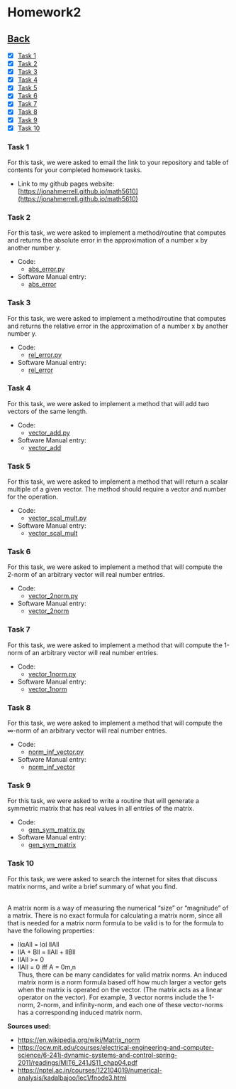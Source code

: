 # Homework2<br>

## [Back](../)

- [x] [Task 1](#task-1)
- [x] [Task 2](#task-2)
- [x] [Task 3](#task-3)
- [x] [Task 4](#task-4)
- [x] [Task 5](#task-5)
- [x] [Task 6](#task-6)
- [x] [Task 7](#task-7)
- [x] [Task 8](#task-8)
- [x] [Task 9](#task-9)
- [x] [Task 10](#task-10)

### Task 1
For this task, we were asked to email the link to your repository and table of contents for your completed homework tasks.

- Link to my github pages website: [https://jonahmerrell.github.io/math5610](https://jonahmerrell.github.io/math5610)

### Task 2
For this task, we were asked to implement a method/routine that computes and returns the absolute error in the approximation of a number x by another number y.

- Code:
  - [abs_error.py](Task2/abs_error.py)
- Software Manual entry:
  - [abs_error](../software_manual/abs_error/abs_error.md)

### Task 3
For this task, we were asked to implement a method/routine that computes and returns the relative error in the approximation of a number x by another number y.

- Code:
  - [rel_error.py](Task3/rel_error.py)
- Software Manual entry:
  - [rel_error](../software_manual/rel_error/rel_error.md)
  
### Task 4
For this task, we were asked to implement a method that will add two vectors of the same length.

- Code:
  - [vector_add.py](Task4/vector_add.py)
- Software Manual entry:
  - [vector_add](../software_manual/vector_add/vector_add.md)

### Task 5
For this task, we were asked to implement a method that will return a scalar multiple of a given vector. The method should require a vector and number for the operation.

- Code:
  - [vector_scal_mult.py](Task5/vector_scal_mult.py)
- Software Manual entry:
  - [vector_scal_mult](../software_manual/vector_scal_mult/vector_scal_mult.md)

### Task 6
For this task, we were asked to implement a method that will compute the 2-norm of an arbitrary vector will real number entries.

- Code:
  - [vector_2norm.py](Task6/vector_2norm.py)
- Software Manual entry:
  - [vector_2norm](../software_manual/vector_2norm/vector_2norm.md)

### Task 7
For this task, we were asked to implement a method that will compute the 1-norm of an arbitrary vector will real number entries.

- Code:
  - [vector_1norm.py](Task7/vector_1norm.py)
- Software Manual entry:
  - [vector_1norm](../software_manual/vector_1norm/vector_1norm.md)

### Task 8
For this task, we were asked to implement a method that will compute the ∞-norm of an arbitrary vector will real number entries.

- Code:
  - [norm_inf_vector.py](Task8/norm_inf_vector.py)
- Software Manual entry:
  - [norm_inf_vector](../software_manual/norm_inf_vector/norm_inf_vector.md)

### Task 9
For this task, we were asked to write a routine that will generate a symmetric matrix that has real values in all entries of the matrix.

- Code:
  - [gen_sym_matrix.py](Task9/gen_sym_matrix.py)
- Software Manual entry:
  - [gen_sym_matrix](../software_manual/gen_sym_matrix/gen_sym_matrix.md)

### Task 10
For this task, we were asked to search the internet for sites that discuss matrix norms, and write a brief summary of what you find.<br><br>

A matrix norm is a way of measuring the numerical “size” or “magnitude” of a matrix. There is no exact formula for calculating a matrix norm, since all that is needed for a matrix norm formula to be valid is to for the formula to have the following properties: <br>
- llαAll = lαl llAll <br>
- llA + Bll = llAll + llBll <br>
- llAll >= 0 <br>
- llAll = 0 iff A = 0m,n <br>
Thus, there can be many candidates for valid matrix norms. An induced matrix norm is a norm formula based off how much larger a vector gets when the matrix is operated on the vector. (The matrix acts as a linear operator on the vector). For example, 3 vector norms include the 1-norm, 2-norm, and infinity-norm, and each one of these vector-norms has a corresponding induced matrix norm. 

**Sources used:**
- https://en.wikipedia.org/wiki/Matrix_norm
- https://ocw.mit.edu/courses/electrical-engineering-and-computer-science/6-241j-dynamic-systems-and-control-spring-2011/readings/MIT6_241JS11_chap04.pdf
- https://nptel.ac.in/courses/122104019/numerical-analysis/kadalbajoo/lec1/fnode3.html



